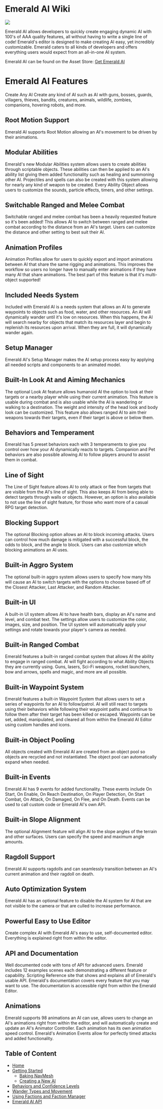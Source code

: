 # Emerald AI Wiki

![](https://i.imgur.com/3KYPspV.png)

Emerald AI allows developers to quickly create engaging dynamic AI with 100's of AAA quality features, all without having to write a single line of code! Emerald's editor is designed to make creating AI easy, yet incredibly customizable. Emerald caters to all kinds of developers and offers everything users would expect from an all-in-one AI system.

Emerald AI can be found on the Asset Store: [Get Emerald AI](https://assetstore.unity.com/linkmaker/embed/package/40199/widget?aid=1101l3nnr)

[Home]: https://github.com/Black-Horizon-Studios/Emerald-AI/wiki
[Getting Started]: https://github.com/Black-Horizon-Studios/Emerald-AI/wiki/Getting-Started
[Creating a New AI]: https://github.com/Black-Horizon-Studios/Emerald-AI/wiki/Creating-a-New-AI
[Baking NavMesh]: https://github.com/Black-Horizon-Studios/Emerald-AI/wiki/Baking-NavMesh
[Behaviors and Confidence Levels]: https://github.com/Black-Horizon-Studios/Emerald-AI/wiki/Behaviors-and-Confidence-Levels
[Wander Types and Movement]: https://github.com/Black-Horizon-Studios/Emerald-AI/wiki/Wander-Types-and-Movement
[Emerald AI API]: https://github.com/Black-Horizon-Studios/Emerald-AI/wiki/Emerald-AI-API
[Using Factions and Faction Manager]: https://github.com/Black-Horizon-Studios/Emerald-AI/wiki/Using-Factions-and-Faction-Manager

# Emerald AI Features
Create Any AI
Create any kind of AI such as AI with guns, bosses, guards, villagers, thieves, bandits, creatures, animals, wildlife, zombies, companions, hovering robots, and more.

## Root Motion Support
Emerald AI supports Root Motion allowing an AI's movement to be driven by their animations.

## Modular Abilities
Emerald's new Modular Abilities system allows users to create abilities through scriptable objects. These abilities can then be applied to an AI's ability list giving them added functionality such as healing and summoning other AI. Projectiles and spells can also be created with this system allowing for nearly any kind of weapon to be created. Every Ability Object allows users to customize the sounds, particle effects, timers, and other settings.

## Switchable Ranged and Melee Combat
Switchable ranged and melee combat has been a heavily requested feature so it's been added! This allows AI to switch between ranged and melee combat according to the distance from an AI's target. Users can customize the distance and other setting to best suit their AI.

## Animation Profiles
Animation Profiles allow for users to quickly export and import animations between AI that share the same rigging and animations. This improves the workflow so users no longer have to manually enter animations if they have many AI that share animations. The best part of this feature is that it's multi-object supported!

## Included Needs System
Included with Emerald AI is a needs system that allows an AI to generate waypoints to objects such as food, water, and other resources. An AI will dynamically wander until it's low on resources. When this happens, the AI will search nearby for objects that match its resources layer and begin to replenish its resources upon arrival. When they are full, it will dynamically wander again.

## Setup Manager
Emerald AI's Setup Manager makes the AI setup process easy by applying all needed scripts and components to an animated model.

## Built-In Look At and Aiming Mechanics
The optional Look At feature allows humanoid AI the option to look at their targets or a nearby player while using their current animation. This feature is usable during combat and is also usable while the AI is wandering or walking to a destination. The weight and intensity of the head look and body look can be customized. This feature also allows ranged AI to aim their weapons towards their targets, even if their target is above or below them.

## Behaviors and Temperament
Emerald has 5 preset behaviors each with 3 temperaments to give you control over how your AI dynamically reacts to targets. Companion and Pet behaviors are also possible allowing AI to follow players around to assist them in combat.

## Line of Sight
The Line of Sight feature allows AI to only attack or flee from targets that are visible from the AI's line of sight. This also keeps AI from being able to detect targets through walls or objects. However, an option is also available to not use the line of sight feature, for those who want more of a casual RPG target detection.

## Blocking Support
The optional Blocking option allows an AI to block incoming attacks. Users can control how much damage is mitigated with a successful block, the odds to block, and the angle to block. Users can also customize which blocking animations an AI uses.

## Built-in Aggro System
The optional built-in aggro system allows users to specify how many hits will cause an AI to switch targets with the options to choose based off of the Closest Attacker, Last Attacker, and Random Attacker.

## Built-in UI
A built-in UI system allows AI to have health bars, display an AI's name and level, and combat text. The settings allow users to customize the color, images, size, and position. The UI system will automatically apply your settings and rotate towards your player's camera as needed.

## Built-in Ranged Combat
Emerald features a built-in ranged combat system that allows AI the ability to engage in ranged combat. AI will fight according to what Ability Objects they are currently using. Guns, lasers, Sci-Fi weapons, rocket launchers, bow and arrows, spells and magic, and more are all possible.

## Built-in Waypoint System
Emerald features a built-in Waypoint System that allows users to set a series of waypoints for an AI to follow/patrol. AI will still react to targets using their behaviors while following their waypoint paths and continue to follow them after their target has been killed or escaped. Waypoints can be set, added, manipulated, and cleared all from within the Emerald AI Editor using custom handles and icons.

## Built-in Object Pooling
All objects created with Emerald AI are created from an object pool so objects are recycled and not instantiated. The object pool can automatically expand when needed.

## Built-in Events
Emerald AI has 9 events for added functionality. These events include On Start, On Enable, On Reach Destination, On Player Detection, On Start Combat, On Attack, On Damaged, On Flee, and On Death. Events can be used to call custom code or Emerald AI's own API.

## Built-in Slope Alignment
The optional Alignment feature will align AI to the slope angles of the terrain and other surfaces. Users can specify the speed and maximum angle amounts.

## Ragdoll Support
Emerald AI supports ragdolls and can seamlessly transition between an AI's current animation and their ragdoll on death.

## Auto Optimization System
Emerald AI has an optional feature to disable the AI system for AI that are not visible to the camera or that are culled to increase performance.

## Powerful Easy to Use Editor
Create complex AI with Emerald AI's easy to use, self-documented editor. Everything is explained right from within the editor.

## API and Documentation
Well documented code with tons of API for advanced users. Emerald includes 12 examples scenes each demonstrating a different feature or capability. Scripting Reference site that shows and explains all of Emerald's usable API. Emerald's documentation covers every feature that you may want to use. The documentation is accessible right from within the Emerald Editor.

## Animations
Emerald supports 98 animations an AI can use, allows users to change an AI's animations right from within the editor, and will automatically create and update an AI's Animator Controller. Each animation has its own animation speed control. Emerald's Animation Events allow for perfectly timed attacks and added functionality.

## Table of Content
* [Home]
* [Getting Started]
   * [Baking NavMesh]
   * [Creating a New AI]
* [Behaviors and Confidence Levels]
* [Wander Types and Movement]
* [Using Factions and Faction Manager]
* [Emerald AI API]